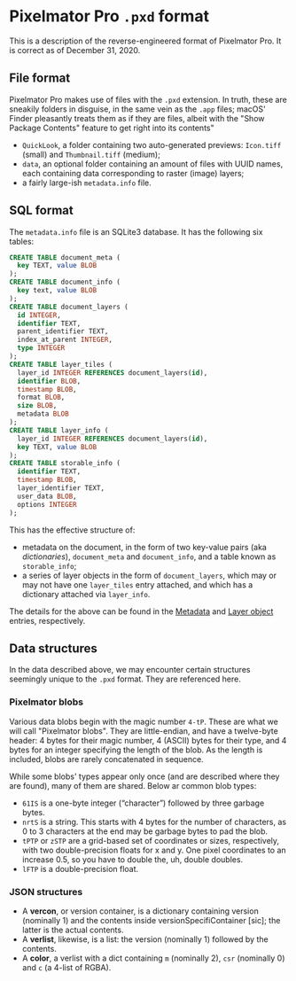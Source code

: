 # Pixelmator Pro `.pxd` format

This is a description of the reverse-engineered format of Pixelmator Pro. It is correct as of December 31, 2020.

## File format

Pixelmator Pro makes use of files with the `.pxd` extension. In truth, these are sneakily folders in disguise, in the same vein as the `.app` files; macOS' Finder pleasantly treats them as if they are files, albeit with the "Show Package Contents" feature to get right into its contents"

- `QuickLook`, a folder containing two auto-generated previews: `Icon.tiff` (small) and `Thumbnail.tiff` (medium);
- `data`, an optional folder containing an amount of files with UUID names, each containing data corresponding to raster (image) layers;
- a fairly large-ish `metadata.info` file.

## SQL format

The `metadata.info` file is an SQLite3 database. It has the following six tables:

```sql
CREATE TABLE document_meta (
  key TEXT, value BLOB
);
CREATE TABLE document_info (
  key text, value BLOB
);
CREATE TABLE document_layers (
  id INTEGER,
  identifier TEXT,
  parent_identifier TEXT,
  index_at_parent INTEGER,
  type INTEGER
);
CREATE TABLE layer_tiles (
  layer_id INTEGER REFERENCES document_layers(id),
  identifier BLOB,
  timestamp BLOB,
  format BLOB,
  size BLOB,
  metadata BLOB
);
CREATE TABLE layer_info (
  layer_id INTEGER REFERENCES document_layers(id),
  key TEXT, value BLOB
);
CREATE TABLE storable_info (
  identifier TEXT,
  timestamp BLOB,
  layer_identifier TEXT,
  user_data BLOB,
  options INTEGER
);
```

This has the effective structure of:

- metadata on the document, in the form of two key-value pairs (aka _dictionaries_), `document_meta` and `document_info`, and a table known as `storable_info`;
- a series of layer objects in the form of `document_layers`, which may or may not have one `layer_tiles` entry attached, and which has a dictionary attached via `layer_info`.

The details for the above can be found in the [Metadata](docs/pxd/metadata.md) and [Layer object](docs/pxd/layer.md) entries, respectively.

<a id="structures"></a>
## Data structures

In the data described above, we may encounter certain structures seemingly unique to the `.pxd` format. They are referenced here.

### Pixelmator blobs

Various data blobs begin with the magic number `4-tP`. These are what we will call "Pixelmator blobs". They are little-endian, and have a twelve-byte header: 4 bytes for their magic number, 4 (ASCII) bytes for their type, and 4 bytes for an integer specifying the length of the blob. As the length is included, blobs are rarely concatenated in sequence.

While some blobs' types appear only once (and are described where they are found), many of them are shared. Below ar common blob types:

- `61IS` is a one-byte integer (“character”) followed by three garbage bytes.
- `nrtS` is a string. This starts with 4 bytes for the number of characters, as 0 to 3 characters at the end may be garbage bytes to pad the blob.
- `tPTP` or `zSTP` are a grid-based set of coordinates or sizes, respectively, with two double-precision floats for x and y. One pixel coordinates to an increase 0.5, so you have to double the, uh, double doubles.
- `lFTP` is a double-precision float.

### JSON structures

- A **vercon**, or version container, is a dictionary containing version (nominally 1) and the contents inside versionSpecifiContainer [sic]; the latter is the actual contents.
- A **verlist**, likewise, is a list: the version (nominally 1) followed by the contents.
- A **color**, a verlist with a dict containing `m` (nominally 2), `csr` (nominally 0) and `c` (a 4-list of RGBA).
